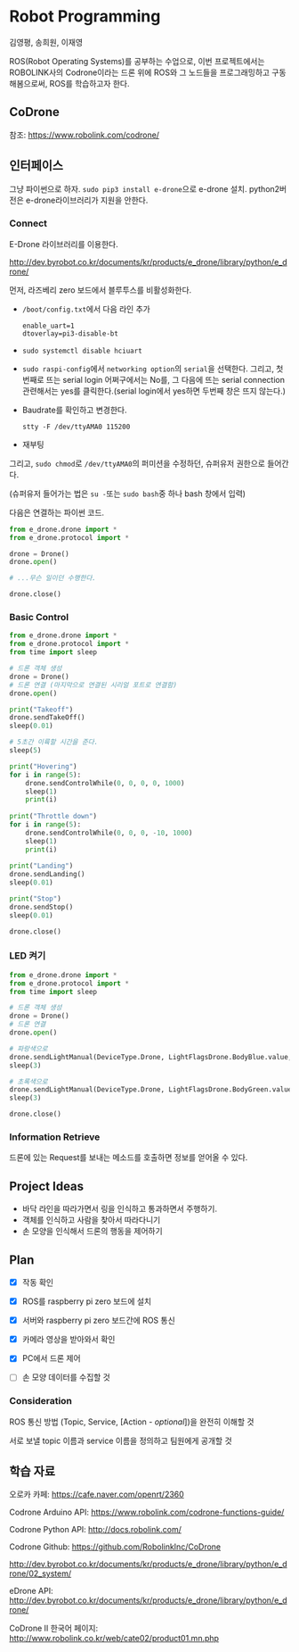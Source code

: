 # Robot Programming

김영평, 송희원, 이재영


ROS(Robot Operating Systems)를 공부하는 수업으로, 이번 프로젝트에서는 ROBOLINK사의 Codrone이라는 드론 위에 ROS와 그 노드들을 프로그래밍하고 구동해봄으로써, ROS를 학습하고자 한다.



## CoDrone

참조: https://www.robolink.com/codrone/





## 인터페이스

그냥 파이썬으로 하자. ```sudo pip3 install e-drone```으로 e-drone 설치. python2버전은 e-drone라이브러리가 지원을 안한다.



### Connect

E-Drone 라이브러리를 이용한다.

http://dev.byrobot.co.kr/documents/kr/products/e_drone/library/python/e_drone/

먼저, 라즈베리 zero 보드에서 블루투스를 비활성화한다.

- ```/boot/config.txt```에서 다음 라인 추가

  ```
  enable_uart=1
  dtoverlay=pi3-disable-bt
  ```

- ```sudo systemctl disable hciuart```

- ```sudo raspi-config```에서 ```networking option```의 ```serial```을 선택한다. 그리고, 첫 번째로 뜨는 serial login 어쩌구에서는 No를, 그 다음에 뜨는 serial connection 관련해서는 yes를 클릭한다.(serial login에서 yes하면 두번째 창은 뜨지 않는다.)

- Baudrate를 확인하고 변경한다.

  ```stty -F /dev/ttyAMA0 115200```

- 재부팅

그리고, ```sudo chmod```로 ```/dev/ttyAMA0```의 퍼미션을 수정하던, 슈퍼유저 권한으로 들어간다.

(슈퍼유저 들어가는 법은 ```su -```또는 ```sudo bash```중 하나 bash 창에서 입력)

다음은 연결하는 파이썬 코드.

```python
from e_drone.drone import *
from e_drone.protocol import *

drone = Drone()
drone.open()

# ...무슨 일이던 수행한다.

drone.close()
```





### Basic Control

```python
from e_drone.drone import *
from e_drone.protocol import *
from time import sleep

# 드론 객체 생성
drone = Drone()
# 드론 연결 (마지막으로 연결된 시리얼 포트로 연결함)
drone.open()

print("Takeoff")
drone.sendTakeOff()
sleep(0.01)

# 5초간 이륙할 시간을 준다.
sleep(5)

print("Hovering")
for i in range(5):
    drone.sendControlWhile(0, 0, 0, 0, 1000)
    sleep(1)
    print(i)
    
print("Throttle down")
for i in range(5):
    drone.sendControlWhile(0, 0, 0, -10, 1000)
    sleep(1)
    print(i)
    
print("Landing")
drone.sendLanding()
sleep(0.01)

print("Stop")
drone.sendStop()
sleep(0.01)

drone.close()
```



### LED 켜기

```python
from e_drone.drone import *
from e_drone.protocol import *
from time import sleep

# 드론 객체 생성
drone = Drone()
# 드론 연결
drone.open()

# 파랑색으로
drone.sendLightManual(DeviceType.Drone, LightFlagsDrone.BodyBlue.value, 100)
sleep(3)

# 초록색으로
drone.sendLightManual(DeviceType.Drone, LightFlagsDrone.BodyGreen.value, 100)
sleep(3)

drone.close()
```





### Information Retrieve

드론에 있는 Request를 보내는 메소드를 호출하면 정보를 얻어올 수 있다.





## Project Ideas

- 바닥 라인을 따라가면서 링을 인식하고 통과하면서 주행하기.
- 객체를 인식하고 사람을 찾아서 따라다니기
- 손 모양을 인식해서 드론의 행동을 제어하기





## Plan

- [X] 작동 확인
- [X] ROS를 raspberry pi zero 보드에 설치
- [X] 서버와 raspberry pi zero 보드간에 ROS 통신
- [X] 카메라 영상을 받아와서 확인
- [x] PC에서 드론 제어

- [ ] 손 모양 데이터를 수집할 것



### Consideration

ROS 통신 방법 (Topic, Service, [Action *- optional*])을 완전히 이해할 것

서로 보낼 topic 이름과 service 이름을 정의하고 팀원에게 공개할 것





## 학습 자료

오로카 카페: https://cafe.naver.com/openrt/2360

Codrone Arduino API: https://www.robolink.com/codrone-functions-guide/

Codrone Python API: http://docs.robolink.com/

Codrone Github: https://github.com/RobolinkInc/CoDrone

http://dev.byrobot.co.kr/documents/kr/products/e_drone/library/python/e_drone/02_system/

eDrone API: http://dev.byrobot.co.kr/documents/kr/products/e_drone/library/python/e_drone/

CoDrone II 한국어 페이지: http://www.robolink.co.kr/web/cate02/product01.mn.php
